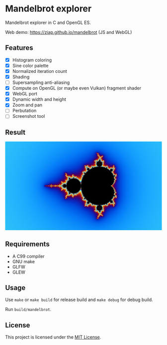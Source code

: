 # Mandelbrot explorer

Mandelbrot explorer in C and OpenGL ES.

Web demo: <https://ziap.github.io/mandelbrot> (JS and WebGL)

## Features

- [x] Histogram coloring
- [x] Sine color palette
- [x] Normalized iteration count
- [x] Shading
- [ ] Supersampling anti-aliasing
- [x] Compute on OpenGL (or maybe even Vulkan) fragment shader
- [x] WebGL port
- [x] Dynamic width and height
- [x] Zoom and pan
- [ ] Perbutation
- [ ] Screenshot tool

## Result

![](logo.png)

## Requirements

- A C99 compiler
- GNU make
- GLFW
- GLEW

## Usage

Use `make` or `make build` for release build and `make debug` for debug build.

Run `build/mandelbrot`.

## License

This project is licensed under the [MIT License](LICENSE).
